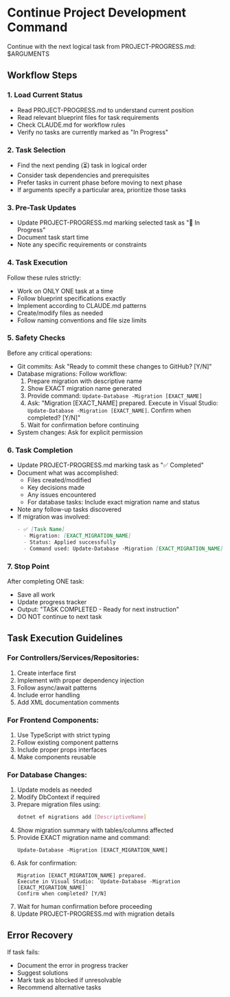 # Continue Project Development Command

Continue with the next logical task from PROJECT-PROGRESS.md: $ARGUMENTS

## Workflow Steps

### 1. Load Current Status
- Read PROJECT-PROGRESS.md to understand current position
- Read relevant blueprint files for task requirements
- Check CLAUDE.md for workflow rules
- Verify no tasks are currently marked as "In Progress"

### 2. Task Selection
- Find the next pending (⏳) task in logical order
- Consider task dependencies and prerequisites
- Prefer tasks in current phase before moving to next phase
- If arguments specify a particular area, prioritize those tasks

### 3. Pre-Task Updates
- Update PROJECT-PROGRESS.md marking selected task as "🔄 In Progress"
- Document task start time
- Note any specific requirements or constraints

### 4. Task Execution
Follow these rules strictly:
- Work on ONLY ONE task at a time
- Follow blueprint specifications exactly
- Implement according to CLAUDE.md patterns
- Create/modify files as needed
- Follow naming conventions and file size limits

### 5. Safety Checks
Before any critical operations:
- Git commits: Ask "Ready to commit these changes to GitHub? [Y/N]"
- Database migrations: Follow workflow:
  1. Prepare migration with descriptive name
  2. Show EXACT migration name generated
  3. Provide command: `Update-Database -Migration [EXACT_NAME]`
  4. Ask: "Migration [EXACT_NAME] prepared. Execute in Visual Studio: `Update-Database -Migration [EXACT_NAME]`. Confirm when completed? [Y/N]"
  5. Wait for confirmation before continuing
- System changes: Ask for explicit permission

### 6. Task Completion
- Update PROJECT-PROGRESS.md marking task as "✅ Completed"
- Document what was accomplished:
  - Files created/modified
  - Key decisions made
  - Any issues encountered
  - For database tasks: Include exact migration name and status
- Note any follow-up tasks discovered
- If migration was involved:
  ```markdown
  - ✅ [Task Name]
    - Migration: [EXACT_MIGRATION_NAME] 
    - Status: Applied successfully
    - Command used: Update-Database -Migration [EXACT_MIGRATION_NAME]
  ```

### 7. Stop Point
After completing ONE task:
- Save all work
- Update progress tracker
- Output: "TASK COMPLETED - Ready for next instruction"
- DO NOT continue to next task

## Task Execution Guidelines

### For Controllers/Services/Repositories:
1. Create interface first
2. Implement with proper dependency injection
3. Follow async/await patterns
4. Include error handling
5. Add XML documentation comments

### For Frontend Components:
1. Use TypeScript with strict typing
2. Follow existing component patterns
3. Include proper props interfaces
4. Make components reusable

### For Database Changes:
1. Update models as needed
2. Modify DbContext if required
3. Prepare migration files using:
   ```bash
   dotnet ef migrations add [DescriptiveName]
   ```
4. Show migration summary with tables/columns affected
5. Provide EXACT migration name and command:
   ```
   Update-Database -Migration [EXACT_MIGRATION_NAME]
   ```
6. Ask for confirmation:
   ```
   Migration [EXACT_MIGRATION_NAME] prepared. 
   Execute in Visual Studio: `Update-Database -Migration [EXACT_MIGRATION_NAME]`
   Confirm when completed? [Y/N]
   ```
7. Wait for human confirmation before proceeding
8. Update PROJECT-PROGRESS.md with migration details

## Error Recovery
If task fails:
- Document the error in progress tracker
- Suggest solutions
- Mark task as blocked if unresolvable
- Recommend alternative tasks